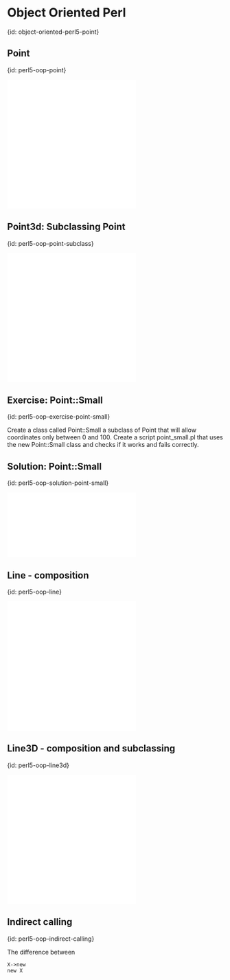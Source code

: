 # Object Oriented Perl
{id: object-oriented-perl5-point}


## Point
{id: perl5-oop-point}

![](examples/perloop/point/eg/point.pl)
![](examples/perloop/point/lib/Point.pm)


## Point3d: Subclassing Point
{id: perl5-oop-point-subclass}

![](examples/perloop/point/lib/Point/3D.pm)
![](examples/perloop/point/eg/point3d.pl)



## Exercise: Point::Small
{id: perl5-oop-exercise-point-small}


Create a class called Point::Small a subclass of Point
that will allow coordinates only between
0 and 100. Create a script point_small.pl that uses the new
Point::Small class and checks if it works and fails correctly.


## Solution: Point::Small
{id: perl5-oop-solution-point-small}

![](examples/perloop/point/lib/Point/Small.pm)


## Line - composition
{id: perl5-oop-line}

![](examples/perloop/point/eg/line.pl)
![](examples/perloop/point/lib/Line.pm)


## Line3D - composition and subclassing
{id: perl5-oop-line3d}

![](examples/perloop/point/eg/line3d.pl)
![](examples/perloop/point/lib/Line3D.pm)


## Indirect calling
{id: perl5-oop-indirect-calling}


The difference between



```
X->new
new X
```




